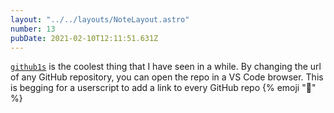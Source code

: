 ```yaml
---
layout: "../../layouts/NoteLayout.astro"
number: 13
pubDate: 2021-02-10T12:11:51.631Z
---
```


[`github1s`](https://github.com/conwnet/github1s) is the coolest thing that I have seen in a while. By changing the url of any GitHub repository, you can open the repo in a VS Code browser. This is begging for a userscript to add a link to every GitHub repo {% emoji "🤔" %}